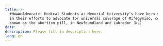 ```yaml
---
title: >-
  #HowWeAdvocate: Medical Students at Memorial University’s have been successful
  in their efforts to advocate for universal coverage of Mifegymiso, commonly
  known as the abortion pill, in Newfoundland and Labrador (NL)
date:
description: Please fill in description here.
lang: en
---
```


